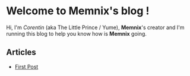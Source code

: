 # Welcome to Memnix's blog ! 

Hi, I'm *Corentin* (aka The Little Prince / Yume), **Memnix**'s creator and I'm running this blog to help you know how is **Memnix** going.

## Articles

- [First Post](posts/first.html)
